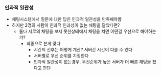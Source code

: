 ### 인과적 일관성
- 채팅시스템에서 질문에 대한 답은 인과적 일관성을 만족해야함
- 하지만 2명의 사람이 인과적 인과성이 없는 채팅을 달았다면?
	- 둘다 서로의 채팅을 보지 못한상테에서 채팅을 치면 어떤걸 우선으로 해야하는가?
		- 최종으로 쓴게 맞다
			- 시간의 선후는 어떻게 계산? 서버간 시간이 다를 수 있다
			- 서버별로 우선 순위를 지정한다
			- 인과적 일관성이 없는경우, 우선순위가 높은 서버가 더 빠른 채팅을 쳤다고 판단